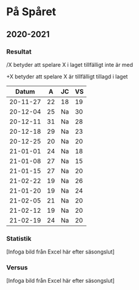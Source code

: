 # På Spåret

## 2020-2021

### Resultat

/X betyder att spelare X i laget tillfälligt inte är med

+X betyder att spelare X är tillfälligt tillagd i laget

Datum    |A |JC|VS|
---------|--|--|--|
20-11-27 |22|18|19|
20-12-04 |25|Na|30|
20-12-11 |31|Na|28|
20-12-18 |29|Na|23|
20-12-25 |20|Na|20|
21-01-01 |24|Na|18|
21-01-08 |27|Na|15|
21-01-15 |27|Na|20|
21-02-22 |19|Na|26|
21-01-20 |19|Na|24|
21-02-05 |21|Na|20|
21-02-12 |19|Na|20|
21-02-19 |24|Na|20|

### Statistik

[Infoga bild från Excel här efter säsongslut]

### Versus

[Infoga bild från Excel här efter säsongslut]
